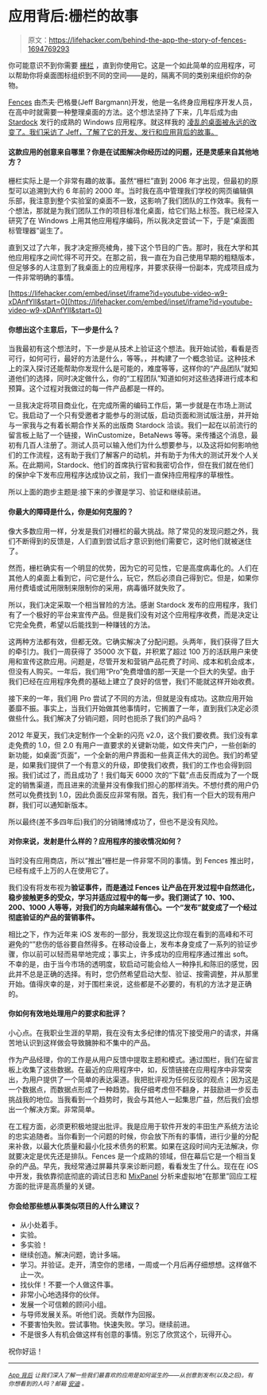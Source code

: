 # 应用背后:栅栏的故事

> 原文：<https://lifehacker.com/behind-the-app-the-story-of-fences-1694769293>

你可能意识不到你需要 [栅栏](http://www.stardock.com/products/fences/) ，直到你使用它。这是一个如此简单的应用程序，可以帮助你将桌面图标组织到不同的空间——是的，隔离不同的类别来组织你的杂物。



[Fences](https://lifehacker.com/fences-2-0-adds-better-folder-organization-multiple-pa-5950261) 由杰夫·巴格曼(Jeff Bargmann)开发，他是一名终身应用程序开发人员，在高中时就需要一种整理桌面的方法。这个想法坚持了下来，几年后成为由 [Stardock](http://www.stardock.com/) 发行的成熟的 Windows 应用程序。就这样我的 [凌乱的桌面被永远的改变了。我们采访了 Jeff，了解了它的开发、发行和应用背后的故事。](http://lifehacker.com/how-to-design-and-create-a-clean-organized-desktop-5864785)

#### 这款应用的创意来自哪里？你是在试图解决你经历过的问题，还是灵感来自其他地方？

栅栏实际上是一个非常有趣的故事。虽然“栅栏”直到 2006 年才出现，但最初的原型可以追溯到大约 6 年前的 2000 年。当时我在高中管理我们学校的网页编辑俱乐部，我注意到整个实验室的桌面不一致，这影响了我们团队的工作效率。我有一个想法，那就是为我们团队工作的项目标准化桌面，给它们贴上标签。我已经深入研究了在 Windows 上用其他应用程序编码，所以我决定尝试一下，于是“桌面图标管理器”诞生了。

直到又过了六年，我才决定擦亮棱角，接下这个节目的广告。那时，我在大学和其他应用程序之间忙得不可开交。在那之前，我一直在为自己使用早期的粗糙版本，但足够多的人注意到了我桌面上的应用程序，并要求获得一份副本，完成项目成为一件非常明确的事情。

 [https://lifehacker.com/embed/inset/iframe?id=youtube-video-w9-xDAnfYlI&start=0](https://lifehacker.com/embed/inset/iframe?id=youtube-video-w9-xDAnfYlI&start=0) 

#### 你想出这个主意后，下一步是什么？

当我最初有这个想法时，下一步是从技术上验证这个想法。我开始试验，看看是否可行，如何可行，最好的方法是什么，等等。，并构建了一个概念验证。这种技术上的深入探讨还能帮助你发现什么是可能的，难度等等，这样你的“产品团队”就知道他们的选择，同时决定做什么，你的“工程团队”知道如何对这些选择进行成本和预算。这个过程对我做过的每一件产品都是一样的。

一旦我决定将项目商业化，在完成所需的编码工作后，第一步就是在市场上测试它。我启动了一个只有受邀者才能参与的测试版，启动页面和测试版注册，并开始与一家我与之有着长期合作关系的出版商 Stardock 洽谈。我们一起在以前流行的留言板上贴了一个链接，WinCustomize，BetaNews 等等。来传播这个消息，最初有几百人注册了。测试人员可以输入他们为什么想要参与，以及这将如何影响他们的工作流程，这有助于我们了解客户的动机，并有助于为伟大的测试开发个人关系。在此期间，Stardock、他们的首席执行官和我密切合作，但在我们就在他们的保护伞下发布应用程序达成协议之前，我们一直保持应用程序的草根性。

所以上面的跑步主题是:接下来的步骤是学习、验证和继续前进。

#### 你最大的障碍是什么，你是如何克服的？

像大多数应用一样，分发是我们对栅栏的最大挑战。除了常见的发现问题之外，我们不断得到的反馈是，人们直到尝试后才意识到他们需要它，这时他们就被迷住了。

然而，栅栏确实有一个明显的优势，因为它的可见性，它是高度病毒化的。人们在其他人的桌面上看到它，问它是什么，玩它，然后必须自己得到它。但是，如果你用付费墙或试用限制来限制你的采用，病毒循环就失败了。

所以，我们决定采取一个相当冒险的方法。感谢 Stardock 发布的应用程序，我们有了一个极好的平台来宣传产品。但是我们没有对这个应用程序收费，而是决定让它完全免费，希望以后能找到一种赚钱的方法。

这两种方法都有效，但都无效。它确实解决了分配问题。头两年，我们获得了巨大的牵引力。我们一周获得了 35000 次下载，并积累了超过 100 万的活跃用户来使用和宣传这款应用。问题是，尽管开发和营销产品花费了时间、成本和机会成本，但没有人购买。一年后，我们用“Pro”免费增值的那一天是一个巨大的失望。由于我们已经在应用程序免费的基础上建立了良好的信誉，我们不能就这样开始收费。

接下来的一年，我们用 Pro 尝试了不同的方法，但就是没有成功。这款应用开始萎靡不振。事实上，当我们开始做其他事情时，它搁置了一年，直到我们决定必须做些什么。我们解决了分销问题，同时也扼杀了我们的产品吗？

2012 年夏天，我们决定制作一个全新的闪亮 v2.0，这个我们要收费。我们没有拿走免费的 1.0，但 2.0 有用户一直要求的关键新功能，如文件夹门户，一些创新的新功能，如桌面“页面”，一个全新的用户界面和一些真正伟大的润色。我们的希望是，如果我们提供了一个有意义的升级，即使我们收费，我们的工作也会得到回报。我们试过了，而且成功了！我们每天 6000 次的“下载”点击反而成为了一个既定的销售渠道，而且进来的流量并没有像我们担心的那样消失。不想付费的用户仍然可以免费找到 1.0，因此负面反应非常有限。首先，我们有一个巨大的现有用户群，我们可以通知新版本。

所以最终(差不多四年后)我们的分销赌博成功了，但也不是没有风险。

#### 对你来说，发射是什么样的？应用程序的接收情况如何？

当时没有应用商店，所以“推出”栅栏是一件非常不同的事情。到 Fences 推出时，已经有成千上万的人在使用它了。

我们没有将发布视为**验证事件，而是通过 Fences 让产品在开发过程中自然进化，稳步接触更多的受众，学习并适应过程中的每一步。我们测试了 10、100、200、1000 人等等，对我们的方向越来越有信心。一个“发布”就变成了一个经过彻底验证的产品的营销事件。**

相比之下，作为近年来 iOS 发布的一部分，我发现这比你现在看到的高峰和不可避免的“”悲伤的低谷要自然得多。在移动设备上，发布本身变成了一系列的验证步骤，你以前可以轻而易举地完成；事实上，许多成功的应用程序通过推出 soft。不幸的是，由于当今市场的透明度，软启动可能会给人一种挣扎和陈旧的感觉，因此并不总是正确的选择。有时，您仍然希望启动大型、验证、按需调整，并从那里开始。值得庆幸的是，对于围栏来说，这些都是不必要的，有机的方法才是正确的。

#### 你如何有效地处理用户的要求和批评？

小心点。在我职业生涯的早期，我在没有太多纪律的情况下接受用户的请求，并痛苦地认识到这样做会导致臃肿和不集中的产品。

作为产品经理，你的工作是从用户反馈中提取主题和模式。通过围栏，我们在留言板上收集了这些数据。在最近的应用程序中，如，反馈链接在应用程序中非常突出，为用户提供了一个简单的表达渠道。我把批评视为任何反驳的观点；因为这是一个数据点，而数据点形成了一种趋势。我仔细考虑但不翻身，并鼓励进一步反击挑战我的地位。当我看到一个趋势时，我会与其他人一起集思广益，然后我们会想出一个解决方案。非常简单。

在工程方面，必须更积极地提出批评。我是应用于软件开发的丰田生产系统方法论的忠实追随者。当你看到一个问题的时候，你会放下所有的事情，进行少量的分配来补救，以最大化质量和最小化技术债务的积累。如果在这段时间内无法解决，你就要决定是优先还是排队。Fences 是一个成熟的领域，但在幕后它是一个相当复杂的产品。早先，我经常通过屏幕共享来诊断问题，看看发生了什么。现在在 iOS 中开发，我依靠彻底彻底的调试日志和 [MixPanel](https://mixpanel.com/) 分析来虚拟地“在那里”回应工程方面的批评是高质量的关键。

#### 你会给那些想从事类似项目的人什么建议？

*   从小处着手。
*   实验。
*   多实验！
*   继续创造。解决问题，诡计多端。
*   学习。并验证。走开，清空你的思绪，一周或一个月后再仔细想想。这样做不止一次。
*   找伙伴！不要一个人做这件事。
*   非常小心地选择你的伙伴。
*   发展一个可信赖的顾问小组。
*   与导师发展关系。听他们说。贡献作为回报。
*   不要害怕失败。尝试事物。快速失败。学习。继续前进。
*   不是很多人有机会做这样有创意的事情。别忘了欣赏这个，玩得开心。

祝你好运！

* * *

<small></small>*[<small>*App 背后*</small>](http://lifehacker.com/behindtheapp) <small>*让我们深入了解一些我们最喜欢的应用是如何诞生的——从创意到发布(以及之后)。有你想看到的人吗？邮箱*</small> [<small>*安迪*</small>](mailto:andy@lifehacker.com) <small>*。*</small>*